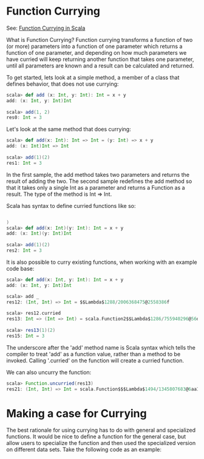 # Function Currying
See: [Function Currying in Scala](http://www.codecommit.com/blog/scala/function-currying-in-scala)

What is Function Currying?
Function currying transforms a function of two (or more) parameters into a function of one parameter 
which returns a function of one parameter, and depending on how much parameters we have curried 
will keep returning another function that takes one parameter, until all parameters are known and a result
can be calculated and returned.  

To get started, lets look at a simple method, a member of a class that defines behavior, that does not use currying:

```scala
scala> def add (x: Int, y: Int): Int = x + y                                                                                         
add: (x: Int, y: Int)Int                                                                                                             
                                                                                                                                     
scala> add(1, 2)                                                                                                                     
res0: Int = 3 
```

Let's look at the same method that does currying:

```scala
scala> def add(x: Int): Int => Int = (y: Int) => x + y                                                                              
add: (x: Int)Int => Int                                                                                                              
                                                                                                                                     
scala> add(1)(2)                                                                                                                     
res1: Int = 3
```
In the first sample, the add method takes two parameters and returns the result of adding the two.  The second sample redefines 
the add method so that it takes only a single Int as a parameter and returns a Function as a result. The type of the method
is Int => Int.

Scala has syntax to define curried functions like so:

```scala

)
scala> def add(x: Int)(y: Int): Int = x + y                                                                                          
add: (x: Int)(y: Int)Int                                                                                                             
                                                                                                                                     
scala> add(1)(2)                                                                                                                     
res2: Int = 3 
``` 

It is also possible to curry existing functions, when working with an example code base:

```scala
scala> def add(x: Int, y: Int): Int = x + y                                                                                          
add: (x: Int, y: Int)Int

scala> add _                                                                                                                         
res12: (Int, Int) => Int = $$Lambda$1288/2006368475@2558386f                                                                         
                                                                                                                                     
scala> res12.curried                                                                                                                 
res13: Int => (Int => Int) = scala.Function2$$Lambda$1286/755940296@56d145db                                                         
                                                                                                                                     
scala> res13(1)(2)                                                                                                                   
res15: Int = 3      
``` 

The underscore after the 'add' method name is Scala syntax which tells the compiler to treat 'add' as a function value, 
rather than a method to be invoked. Calling '.curried' on the function will create a curried function.

We can also uncurry the function:

```scala
scala> Function.uncurried(res13)                                                                                                     
res21: (Int, Int) => Int = scala.Function$$$Lambda$1494/1345807683@6aa17b74
``` 

# Making a case for Currying 
The best rationale for using currying has to do with general and specialized functions.  It would be nice to define a 
function for the general case, but allow users to specialize the function and then used the specialized version on different
data sets.  Take the following code as an example: